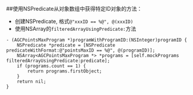 ##使用NSPredicate从对象数组中获得特定ID对象的方法：

* 创建NSPredicate, 格式`@"xxxID == %@", @(xxxID)`
* 使用NSArray的`filteredArrayUsingPredicate:`方法

```objc
- (AGCPointsMaxProgram *)programWithProgramID:(NSInteger)programID {
    NSPredicate *predicate = [NSPredicate predicateWithFormat:@"pointsMaxID == %@", @(programID)];
    NSArray<AGCPointsMaxProgram *> *programs = [self.mockPrograms filteredArrayUsingPredicate:predicate];
    if (programs.count == 1) {
        return programs.firstObject;
    }
    return nil;
}
```
